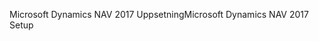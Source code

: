 <span data-ttu-id="eb877-101">Microsoft Dynamics NAV 2017 Uppsetning</span><span class="sxs-lookup"><span data-stu-id="eb877-101">Microsoft Dynamics NAV 2017 Setup</span></span>